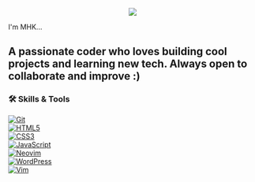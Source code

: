 <p align="center">
  <img src="https://capsule-render.vercel.app/api?text=Hi&animation=fadeIn&type=waving&color=gradient&height=150"/>
</p>
I'm MHK...

A passionate coder who loves building cool projects and learning new tech. Always open to collaborate and improve :)
--------------------------------------------------------------------------------------------------------------------------
### 🛠 Skills & Tools  
[![Git](https://img.shields.io/badge/git-%23F05033.svg?style=for-the-badge&logo=git&logoColor=white)](https://git-scm.com/doc)  
[![HTML5](https://img.shields.io/badge/html5-%23E34F26.svg?style=for-the-badge&logo=html5&logoColor=white)](https://developer.mozilla.org/en-US/docs/Web/HTML)  
[![CSS3](https://img.shields.io/badge/css3-%231572B6.svg?style=for-the-badge&logo=css3&logoColor=white)](https://css-tricks.com/)  
[![JavaScript](https://img.shields.io/badge/javascript-%23323330.svg?style=for-the-badge&logo=javascript&logoColor=%23F7DF1E)](https://javascript.info/)  
[![Neovim](https://img.shields.io/badge/NeoVim-%2357A143.svg?&style=for-the-badge&logo=neovim&logoColor=white)](https://neovim.io/)  
[![WordPress](https://img.shields.io/badge/WordPress-%23117AC9.svg?style=for-the-badge&logo=WordPress&logoColor=white)](https://wordpress.org/documentation/)  
[![Vim](https://img.shields.io/badge/VIM-%2311AB00.svg?style=for-the-badge&logo=vim&logoColor=white)](https://www.vim.org/docs.php)  
